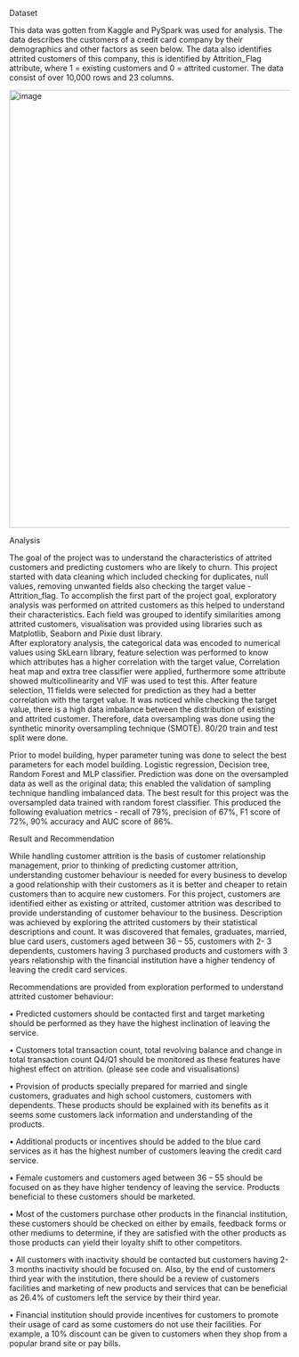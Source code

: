 Dataset

This data was gotten from Kaggle and PySpark was used for analysis. The data describes the customers of a credit card company by their demographics and other factors as seen below. The data also identifies attrited customers of this company, this is identified by Attrition_Flag attribute, where 1 = existing customers and 0 = attrited customer. The data consist of over 10,000 rows and 23 columns.  


<img width="785" alt="image" src="https://github.com/user-attachments/assets/6d401962-c617-4633-b592-b004a646b430">

Analysis 

The goal of the project was to understand the characteristics of attrited customers and predicting customers who are likely to churn. This project started with data cleaning which included checking for duplicates, null values, removing unwanted fields also checking the target value - Attrition_flag. 
To accomplish the first part of the project goal, exploratory analysis was performed on attrited customers as this helped to understand their characteristics. Each field was grouped to identify similarities among attrited customers, visualisation was provided using libraries such as Matplotlib, Seaborn and Pixie dust library.  
After exploratory analysis, the categorical data was encoded to numerical values using SkLearn library, feature selection was performed to know which attributes has a higher correlation with the target value, Correlation heat map and extra tree classifier were applied, furthermore some attribute showed multicollinearity and VIF was used to test this. After feature selection, 11 fields were selected for prediction as they had a better correlation with the target value. 
It was noticed while checking the target value, there is a high data imbalance between the distribution of existing and attrited customer. Therefore, data oversampling was done using the synthetic minority oversampling technique (SMOTE). 80/20 train and test split were done. 

Prior to model building, hyper parameter tuning was done to select the best parameters for each model building. Logistic regression, Decision tree, Random Forest and MLP classifier. Prediction was done on the oversampled data as well as the original data; this enabled the validation of sampling technique handling imbalanced data. 
The best result for this project was the oversampled data trained with random forest classifier. This produced the following evaluation metrics - recall of 79%, precision of 67%, F1 score of 72%, 90% accuracy and AUC score of 86%.

Result and Recommendation

While handling customer attrition is the basis of customer relationship management, prior to thinking of predicting customer attrition, understanding customer behaviour is needed for every business to develop a good relationship with their customers as it is better and cheaper to retain customers than to acquire new customers. 
For this project, customers are identified either as existing or attrited, customer attrition was described to provide understanding of customer behaviour to the business. Description was achieved by exploring the attrited customers by their statistical descriptions and count. It was discovered that females, graduates, married, blue card users, customers aged between 36 – 55, customers with 2- 3 dependents, customers having 3 purchased products and customers with 3 years relationship with the financial institution have a higher tendency of leaving the credit card services. 

Recommendations are provided from exploration performed to understand attrited customer behaviour: 

•	Predicted customers should be contacted first and target marketing should be performed as they have the highest inclination of leaving the service.

•	Customers total transaction count, total revolving balance and change in total transaction count Q4/Q1 should be monitored as these features have highest effect on attrition. (please see code and visualisations)

•	Provision of products specially prepared for married and single customers, graduates and high school customers, customers with dependents. These products should be explained with its benefits as it seems some customers lack information and understanding of the products.

•	Additional products or incentives should be added to the blue card services as it has the highest number of customers leaving the credit card service.

•	Female customers and customers aged between 36 – 55 should be focused on as they have higher tendency of leaving the service. Products beneficial to these customers should be marketed.

•	Most of the customers purchase other products in the financial institution, these customers should be checked on either by emails, feedback forms or other mediums to determine, if they are satisfied with the other products as those products can yield their loyalty shift to other competitors. 

•	All customers with inactivity should be contacted but customers having 2-3 months inactivity should be focused on. Also, by the end of customers third year with the institution, there should be a review of customers facilities and marketing of new products and services that can be beneficial as 26.4% of customers left the service by their third year.

•	Financial institution should provide incentives for customers to promote their usage of card as some customers do not use their facilities. For example, a 10% discount can be given to customers when they shop from a popular brand site or pay bills.
